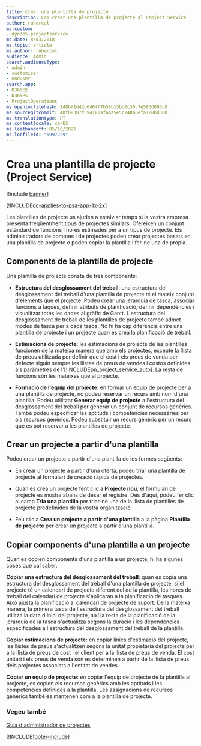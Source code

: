 ```yaml
---
title: Crear una plantilla de projecte
description: Com crear una plantilla de projecte al Project Service
author: ruhercul
ms.custom:
- dyn365-projectservice
ms.date: 8/03/2018
ms.topic: article
ms.author: ruhercul
audience: Admin
search.audienceType:
- admin
- customizer
- enduser
search.app:
- D365CE
- D365PS
- ProjectOperations
ms.openlocfilehash: 148bf1d42b640ff7b58b13bb0c30c7e583d803c8
ms.sourcegitcommit: 40f68387f594180af64a5e5c748b6efa188bd300
ms.translationtype: HT
ms.contentlocale: ca-ES
ms.lasthandoff: 05/10/2021
ms.locfileid: "5997229"
---
```

# <a name="create-a-project-template-project-service"></a>Crea una plantilla de projecte (Project Service)

[!include [banner](../includes/psa-now-project-operations.md)]

[!INCLUDE[cc-applies-to-psa-app-1x-2x](../includes/cc-applies-to-psa-app-1x-2x.md)]

Les plantilles de projecte us ajuden a estalviar temps si la vostra empresa presenta freqüentment tipus de projectes similars. Ofereixen un conjunt estàndard de funcions i hores estimades per a un tipus de projecte. Els administradors de comptes i de projectes poden crear projectes basats en una plantilla de projecte o poden copiar la plantilla i fer-ne una de pròpia.  
  
## <a name="components-of-project-template"></a>Components de la plantilla de projecte
 Una plantilla de projecte consta de tres components:  
  
- **Estructura del desglossament del treball**: una estructura del desglossament del treball d'una plantilla de projecte té el mateix conjunt d'elements que el projecte. Podeu crear una jerarquia de tasca, associar funcions a taques, definir atributs de planificació, definir dependències i visualitzar totes les dades al gràfic de Gantt. L'estructura del desglossament de treball de les plantilles de projecte també admet modes de tasca per a cada tasca. No hi ha cap diferència entre una plantilla de projecte i un projecte quan es crea la planificació de treball.  
  
- **Estimacions de projecte**: les estimacions de projecte de les plantilles funcionen de la mateixa manera que amb els projectes, excepte la llista de preus utilitzada per definir que el cost i els preus de venda per defecte siguin sempre les llistes de preus de vendes i costos definides als paràmetres de l'[!INCLUDE[pn_project_service_auto](../includes/pn-project-service-auto.md)]. La resta de funcions són les mateixes que al projecte.  
  
- **Formació de l'equip del projecte**: en formar un equip de projecte per a una plantilla de projecte, no podeu reservar un recurs amb nom d'una plantilla. Podeu utilitzar **Generar equip de projecte** a l'estructura del desglossament del treball per generar un conjunt de recursos genèrics. També podeu especificar les aptituds i competències necessàries per als recursos genèrics. Podeu substituir un recurs genèric per un recurs que es pot reservar a les plantilles de projecte.  
  
## <a name="create-a-project-from-a-template"></a>Crear un projecte a partir d'una plantilla  
 Podeu crear un projecte a partir d'una plantilla de les formes següents:  
  
-   En crear un projecte a partir d'una oferta, podeu triar una plantilla de projecte al formulari de creació ràpida de projectes.  
  
-   Quan es crea un projecte fent clic a **Projecte nou**, el formulari de projecte es mostra abans de desar el registre. Des d'aquí, podeu fer clic al camp **Tria una plantilla** per triar-ne una de la llista de plantilles de projecte predefinides de la vostra organització.  
  
-   Feu clic a **Crea un projecte a partir d'una plantilla** a la pàgina **Plantilla de projecte** per crear un projecte a partir d'una plantilla.  
  
## <a name="copying-components-of-a-template-to-a-project"></a>Copiar components d'una plantilla a un projecte  
 Quan es copien components d'una plantilla a un projecte, hi ha algunes coses que cal saber.  
  
 **Copiar una estructura del desglossament del treball**: quan es copia una estructura del desglossament del treball d'una plantilla de projecte, si el projecte té un calendari de projecte diferent del de la plantilla, les hores de treball del calendari de projecte s'aplicaran a la planificació de tasques. Això ajusta la planificació al calendari de projecte de suport. De la mateixa manera, la primera tasca de l'estructura del desglossament del treball utilitza la data d'inici del projecte, així la resta de la planificació de la jerarquia de la tasca s'actualitza segons la duració i les dependències especificades a l'estructura del desglossament del treball de la plantilla.  
  
 **Copiar estimacions de projecte**: en copiar línies d'estimació del projecte, les llistes de preus s'actualitzen segons la unitat propietària del projecte per a la llista de preus de cost i el client per a la llista de preus de venda. El cost unitari i els preus de venda són es determinen a partir de la llista de preus dels projectes associats a l'entitat de vendes.  
  
 **Copiar un equip de projecte**: en copiar l'equip de projecte de la plantilla al projecte, es copien els recursos genèrics amb les aptituds i les competències definides a la plantilla. Les assignacions de recursos genèrics també es mantenen com a la plantilla de projecte.  
  
### <a name="see-also"></a>Vegeu també  
 [Guia d'administrador de projectes](../psa/project-manager-guide.md)


[!INCLUDE[footer-include](../includes/footer-banner.md)]